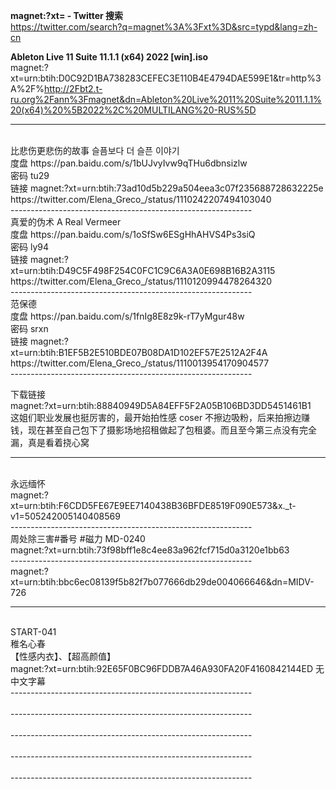 ﻿<b>magnet:?xt= - Twitter 搜索</b><br>
<a href="https://twitter.com/search?q=magnet%3A%3Fxt%3D&src=typd&lang=zh-cn">https://twitter.com/search?q=magnet%3A%3Fxt%3D&src=typd&lang=zh-cn</a>
<br>

﻿<b>Ableton Live 11 Suite 11.1.1 (x64) 2022 [win].iso</b><br>
magnet:?xt=urn:btih:D0C92D1BA738283CEFEC3E110B4E4794DAE599E1&tr=http%3A%2F%http://2Fbt2.t-ru.org%2Fann%3Fmagnet&dn=Ableton%20Live%2011%20Suite%2011.1.1%20(x64)%20%5B2022%2C%20MULTILANG%20-RUS%5D
<br>

------------------------------------------------------------
<br>
比悲伤更悲伤的故事 슬픔보다 더 슬픈 이야기 <br>
度盘 https://pan.baidu.com/s/1bUJvyIvw9qTHu6dbnsizlw <br>
密码 tu29 <br>
链接 magnet:?xt=urn:btih:73ad10d5b229a504eea3c07f235688728632225e 
https://twitter.com/Elena_Greco_/status/1110242207494103040<br>
------------------------------------------------------------
<br>
真爱的伪术 A Real Vermeer<br>
度盘 https://pan.baidu.com/s/1oSfSw6ESgHhAHVS4Ps3siQ <br>
密码 ly94<br>
链接 magnet:?xt=urn:btih:D49C5F498F254C0FC1C9C6A3A0E698B16B2A3115
https://twitter.com/Elena_Greco_/status/1110120994478264320<br>
------------------------------------------------------------
<br>
范保德<br>
度盘 https://pan.baidu.com/s/1fnIg8E8z9k-rT7yMgur48w <br>
密码 srxn<br>
链接 magnet:?xt=urn:btih:B1EF5B2E510BDE07B08DA1D102EF57E2512A2F4A 
https://twitter.com/Elena_Greco_/status/1110013954170904577<br>
------------------------------------------------------------
<br>

下载链接<br>magnet:?xt=urn:btih:88840949D5A84EFF5F2A05B106BD3DD5451461B1<br>
这姐们职业发展也挺厉害的，最开始拍性感 coser 不擦边吸粉，后来拍擦边赚钱，现在甚至自己包下了摄影场地招租做起了包租婆。而且至今第三点没有完全漏，真是看着挠心窝
<br>

------------------------------------------------------------
<br>
永远缅怀<br>
magnet:?xt=urn:btih:F6CDD5FE67E9EE7140438B36BFDE8519F090E573&x._t-v1=505242005140408569
<br>
------------------------------------------------------------
<br>
周处除三害#番号 #磁力 MD-0240 <br>
magnet:?xt=urn:btih:73f98bff1e8c4ee83a962fcf715d0a3120e1bb63
<br>
------------------------------------------------------------
<br>
magnet:?xt=urn:btih:bbc6ec08139f5b82f7b077666db29de004066646&dn=MIDV-726
<br>

------------------------------------------------------------
<br>
START-041<br>
稚名心春<br>
【性感内衣】、【超高颜值】<br>
magnet:?xt=urn:btih:92E65F0BC96FDDB7A46A930FA20F4160842144ED
无中文字幕<br>
------------------------------------------------------------
<br>
<br>
------------------------------------------------------------
<br>
<br>
------------------------------------------------------------
<br>
<br>
------------------------------------------------------------
<br>
<br>
------------------------------------------------------------
<br>
<br>
